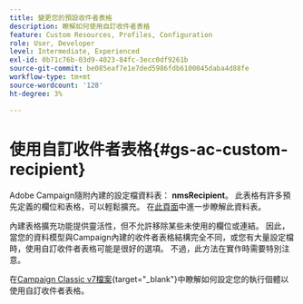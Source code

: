 ```yaml
---
title: 變更您的預設收件者表格
description: 瞭解如何使用自訂收件者表格
feature: Custom Resources, Profiles, Configuration
role: User, Developer
level: Intermediate, Experienced
exl-id: 0b71c76b-03d9-4023-84fc-3ecc0df9261b
source-git-commit: be085eaf7e1e7ded5986fdb6100045daba4d88fe
workflow-type: tm+mt
source-wordcount: '128'
ht-degree: 3%

---
```


# 使用自訂收件者表格{#gs-ac-custom-recipient}

Adobe Campaign隨附內建的設定檔資料表： **nmsRecipient**。 此表格有許多預先定義的欄位和表格，可以輕鬆擴充。 在[此頁面](datamodel.md#ootb-profiles)中進一步瞭解此資料表。

內建表格擴充功能提供靈活性，但不允許移除某些未使用的欄位或連結。 因此，當您的資料模型與Campaign內建的收件者表格結構完全不同，或您有大量設定檔時，使用自訂收件者表格可能是很好的選項。  不過，此方法在實作時需要特別注意。

在[Campaign Classic v7檔案](https://experienceleague.adobe.com/docs/campaign-classic/using/configuring-campaign-classic/use-a-custom-recipient-table/about-custom-recipient-table.html){target="_blank"}中瞭解如何設定您的執行個體以使用自訂收件者表格。
